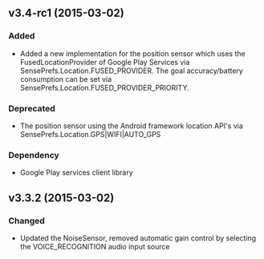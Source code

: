 ## v3.4-rc1 (2015-03-02)

### Added
* Added a new implementation for the position sensor which uses the FusedLocationProvider of Google Play Services via SensePrefs.Location.FUSED_PROVIDER. The goal accuracy/battery consumption can be set via SensePrefs.Location.FUSED_PROVIDER_PRIORITY.

### Deprecated
* The position sensor using the Android framework location API's via SensePrefs.Location.GPS|WIFI|AUTO_GPS

### Dependency
* Google Play services client library 

## v3.3.2 (2015-03-02)

### Changed
* Updated the NoiseSensor, removed automatic gain control by selecting the VOICE_RECOGNITION audio input source

<!---
## Templates

### Added

### Changed

### Deprecated

### Removed

### Fixed

### Security
-->
